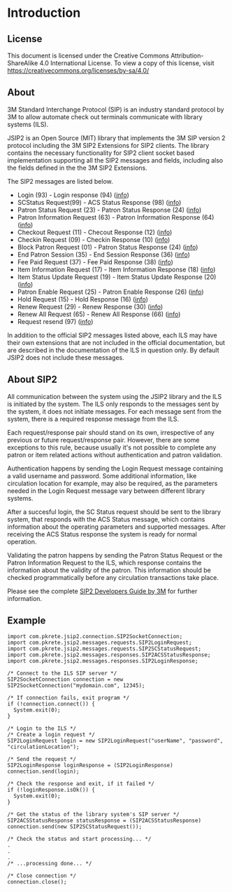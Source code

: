 # Introduction

## License

This document is licensed under the Creative Commons Attribution-ShareAlike 4.0 International License.
To view a copy of this license, visit <https://creativecommons.org/licenses/by-sa/4.0/>

## About

3M Standard Interchange Protocol (SIP) is an industry standard protocol by 3M to allow automate check out terminals communicate with library systems (ILS).

JSIP2 is an Open Source (MIT) library that implements the 3M SIP version 2 protocol including the 3M SIP2 Extensions for SIP2 clients. The library contains the necessary functionality for SIP2 client socket based implementation supporting all the SIP2 messages and fields, including also the fields defined in the the 3M SIP2 Extensions.

The SIP2 messages are listed below.

- Login (93) - Login response (94) ([info](93_login.md))
- SCStatus Request(99) - ACS Status Response (98) ([info](99_scstatus_request.md))
- Patron Status Request (23) - Patron Status Response (24) ([info](23_patron_status_request.md))
- Patron Information Request (63) - Patron Information Response (64) ([info](63_patron_information_request.md))
- Checkout Request (11) - Checout Response (12) ([info](11_checkout_request.md))
- Checkin Request (09) - Checkin Response (10) ([info](09_checkin_request.md))
- Block Patron Request (01) - Patron Status Response (24) ([info](01_block_patron_request.md))
- End Patron Session (35) - End Session Response (36) ([info](35_end_patron_session.md))
- Fee Paid Request (37) - Fee Paid Response (38) ([info](37_fee_paid_request.md))
- Item Information Request (17) - Item Information Response (18) ([info](17_item_information_request.md))
- Item Status Update Request (19) - Item Status Update Response (20) ([info](19_item_status_update_request.md))
- Patron Enable Request (25) - Patron Enable Response (26) ([info](25_patron_enable_request.md))
- Hold Request (15) - Hold Response (16) ([info](15_hold_request.md))
- Renew Request (29) - Renew Response (30) ([info](29_renew_request.md))
- Renew All Request (65) - Renew All Response (66) ([info](65_renew_all_request.md))
- Request resend (97) ([info](97_request_resend.md))

In addition to the official SIP2 messages listed above, each ILS may have their own extensions that are not included in the official documentation, but are described in the documentation of the ILS in question only. By default JSIP2 does not include these messages.

## About SIP2

All communication between the system using the JSIP2 library and the ILS is initiated by the system. The ILS only responds to the messages sent by the system, it does not initiate messages. For each message sent from the system, there is a required response message from the ILS.

Each request/response pair should stand on its own, irrespective of any previous or future request/response pair. However, there are some exceptions to this rule, because usually it's not possible to complete any patron or item related actions without authentication and patron validation.

Authentication happens by sending the Login Request message containing a valid username and password. Some additional information, like circulation location for example, may also be required, as the parameters needed in the Login Request message vary between different library systems.

After a succesful login, the SC Status request should be sent to the library system, that responds with the ACS Status message, which contains information about the operating parameters and supported messages. After receiving the ACS Status response the system is ready for normal operation.

Validating the patron happens by sending the Patron Status Request or the Patron Information Request to the ILS, which response contains the information about the validity of the patron. This information should be checked programmatically before any circulation transactions take place.

Please see the complete [SIP2 Developers Guide by 3M](https://usermanual.wiki/Document/sip2developersguide.980251042) for further information.

## Example

```
import com.pkrete.jsip2.connection.SIP2SocketConnection;
import com.pkrete.jsip2.messages.requests.SIP2LoginRequest;
import com.pkrete.jsip2.messages.requests.SIP2SCStatusRequest;
import com.pkrete.jsip2.messages.responses.SIP2ACSStatusResponse;
import com.pkrete.jsip2.messages.responses.SIP2LoginResponse;

/* Connect to the ILS SIP server */
SIP2SocketConnection connection = new SIP2SocketConnection("mydomain.com", 12345);

/* If connection fails, exit program */
if (!connection.connect()) {
  System.exit(0);
}

/* Login to the ILS */
/* Create a login request */
SIP2LoginRequest login = new SIP2LoginRequest("userName", "password", "circulationLocation");

/* Send the request */
SIP2LoginResponse loginResponse = (SIP2LoginResponse) connection.send(login);

/* Check the response and exit, if it failed */
if (!loginResponse.isOk()) {
  System.exit(0);
}

/* Get the status of the library system's SIP server */
SIP2ACSStatusResponse statusResponse = (SIP2ACSStatusResponse) connection.send(new SIP2SCStatusRequest());

/* Check the status and start processing... */
.
.
.
/* ...processing done... */

/* Close connection */
connection.close();
```